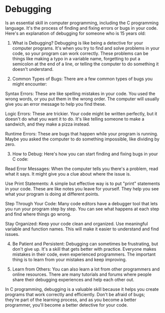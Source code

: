 # Debugging 

Is an essential skill in computer programming, including the C programming language. It's the process of finding and fixing errors or bugs in your code. Here's an explanation of debugging for someone who is 15 years old:

1. What is Debugging?
Debugging is like being a detective for your computer programs. It's when you try to find and solve problems in your code, so your program can work correctly. These problems can be things like making a typo in a variable name, forgetting to put a semicolon at the end of a line, or telling the computer to do something it doesn't understand.

2. Common Types of Bugs:
There are a few common types of bugs you might encounter:

Syntax Errors: These are like spelling mistakes in your code. You used the wrong words, or you put them in the wrong order. The computer will usually give you an error message to help you find these.

Logic Errors: These are trickier. Your code might be written perfectly, but it doesn't do what you want it to do. It's like telling someone to make a sandwich, and they make a pizza instead.

Runtime Errors: These are bugs that happen while your program is running. Maybe you asked the computer to do something impossible, like dividing by zero.

3. How to Debug:
Here's how you can start finding and fixing bugs in your C code:

Read Error Messages: When the computer tells you there's a problem, read what it says. It might give you a clue about where the issue is.

Use Print Statements: A simple but effective way is to put "print" statements in your code. These are like notes you leave for yourself. They help you see what your program is doing at different points.

Step Through Your Code: Many code editors have a debugger tool that lets you run your program step by step. You can see what happens at each step and find where things go wrong.

Stay Organized: Keep your code clean and organized. Use meaningful variable and function names. This will make it easier to understand and find issues.

4. Be Patient and Persistent:
Debugging can sometimes be frustrating, but don't give up. It's a skill that gets better with practice. Everyone makes mistakes in their code, even experienced programmers. The important thing is to learn from your mistakes and keep improving.

5. Learn from Others:
You can also learn a lot from other programmers and online resources. There are many tutorials and forums where people share their debugging experiences and help each other out.

In C programming, debugging is a valuable skill because it helps you create programs that work correctly and efficiently. Don't be afraid of bugs; they're part of the learning process, and as you become a better programmer, you'll become a better detective for your code.
